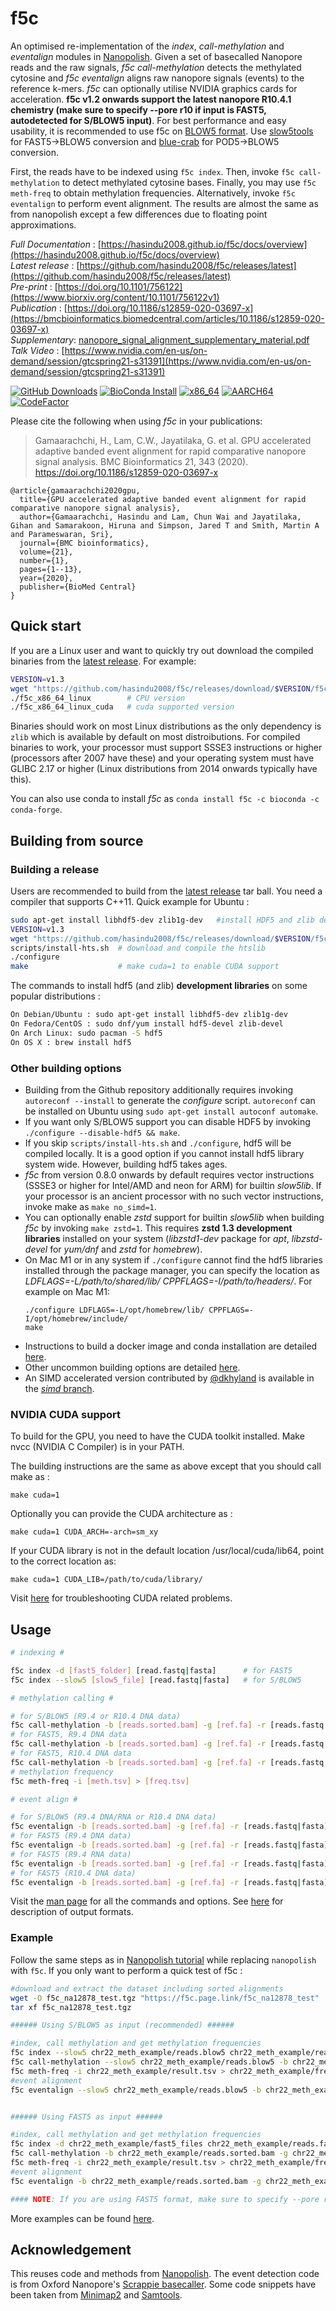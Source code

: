 # f5c

An optimised re-implementation of the *index*, *call-methylation* and *eventalign* modules in [Nanopolish](https://github.com/jts/nanopolish). Given a set of basecalled Nanopore reads and the raw signals, *f5c call-methylation* detects the methylated cytosine and *f5c eventalign* aligns raw nanopore signals (events) to the reference k-mers. *f5c* can optionally utilise NVIDIA graphics cards for acceleration. **f5c v1.2 onwards support the latest nanopore R10.4.1 chemistry (make sure to specify --pore r10 if input is FAST5, autodetected for S/BLOW5 input)**. For best performance and easy usability, it is recommended to use f5c on [BLOW5 format](https://www.nature.com/articles/s41587-021-01147-4). Use [slow5tools](https://github.com/hasindu2008/slow5tools) for FAST5->BLOW5 conversion and [blue-crab](https://github.com/Psy-Fer/blue-crab) for POD5->BLOW5 conversion.

First, the reads have to be indexed using `f5c index`. Then, invoke `f5c call-methylation` to detect methylated cytosine bases. Finally, you may use `f5c meth-freq` to obtain methylation frequencies. Alternatively, invoke `f5c eventalign` to perform event alignment. The results are almost the same as from nanopolish except a few differences due to floating point approximations.

*Full Documentation* : [https://hasindu2008.github.io/f5c/docs/overview](https://hasindu2008.github.io/f5c/docs/overview)<br/>
*Latest release* : [https://github.com/hasindu2008/f5c/releases/latest](https://github.com/hasindu2008/f5c/releases/latest)<br/>
*Pre-print* : [https://doi.org/10.1101/756122](https://www.biorxiv.org/content/10.1101/756122v1)<br/>
*Publication* : [https://doi.org/10.1186/s12859-020-03697-x](https://bmcbioinformatics.biomedcentral.com/articles/10.1186/s12859-020-03697-x)<br/>
*Supplementary*: [nanopore_signal_alignment_supplementary_material.pdf](https://hasindu2008.github.io/f5c/nanopore_signal_alignment_supplementary_material.pdf)<br/>
*Talk Video* : [https://www.nvidia.com/en-us/on-demand/session/gtcspring21-s31391](https://www.nvidia.com/en-us/on-demand/session/gtcspring21-s31391)<br/>

[![GitHub Downloads](https://img.shields.io/github/downloads/hasindu2008/f5c/total?logo=GitHub)](https://github.com/hasindu2008/f5c/releases)
[![BioConda Install](https://img.shields.io/conda/dn/bioconda/f5c?label=BioConda)](https://anaconda.org/bioconda/f5c)
[![x86_64](https://github.com/hasindu2008/f5c/actions/workflows/f5c-x86_64.yml/badge.svg)](https://github.com/hasindu2008/f5c/actions/workflows/f5c-x86_64.yml)
[![AARCH64](https://www.travis-ci.com/hasindu2008/f5c.svg?branch=master)](https://www.travis-ci.com/hasindu2008/f5c)
[![CodeFactor](https://www.codefactor.io/repository/github/hasindu2008/f5c/badge/master)](https://www.codefactor.io/repository/github/hasindu2008/f5c/overview/master)

Please cite the following when using *f5c* in your publications:

> Gamaarachchi, H., Lam, C.W., Jayatilaka, G. et al. GPU accelerated adaptive banded event alignment for rapid comparative nanopore signal analysis. BMC Bioinformatics 21, 343 (2020). https://doi.org/10.1186/s12859-020-03697-x

```
@article{gamaarachchi2020gpu,
  title={GPU accelerated adaptive banded event alignment for rapid comparative nanopore signal analysis},
  author={Gamaarachchi, Hasindu and Lam, Chun Wai and Jayatilaka, Gihan and Samarakoon, Hiruna and Simpson, Jared T and Smith, Martin A and Parameswaran, Sri},
  journal={BMC bioinformatics},
  volume={21},
  number={1},
  pages={1--13},
  year={2020},
  publisher={BioMed Central}
}
```

## Quick start

If you are a Linux user and want to quickly try out download the compiled binaries from the [latest release](https://github.com/hasindu2008/f5c/releases). For example:
```sh
VERSION=v1.3
wget "https://github.com/hasindu2008/f5c/releases/download/$VERSION/f5c-$VERSION-binaries.tar.gz" && tar xvf f5c-$VERSION-binaries.tar.gz && cd f5c-$VERSION/
./f5c_x86_64_linux        # CPU version
./f5c_x86_64_linux_cuda   # cuda supported version
```
Binaries should work on most Linux distributions as the only dependency is `zlib` which is available by default on most distroibutions. For compiled binaries to work, your processor must support SSSE3 instructions or higher (processors after 2007 have these) and your operating system must have GLIBC 2.17 or higher (Linux distributions from 2014 onwards typically have this).

You can also use conda to install *f5c* as `conda install f5c -c bioconda -c conda-forge`.

## Building from source

### Building a release

Users are recommended to build from the  [latest release](https://github.com/hasindu2008/f5c/releases) tar ball. You need a compiler that supports C++11. Quick example for Ubuntu :
```sh
sudo apt-get install libhdf5-dev zlib1g-dev   #install HDF5 and zlib development libraries
VERSION=v1.3
wget "https://github.com/hasindu2008/f5c/releases/download/$VERSION/f5c-$VERSION-release.tar.gz" && tar xvf f5c-$VERSION-release.tar.gz && cd f5c-$VERSION/
scripts/install-hts.sh  # download and compile the htslib
./configure
make                    # make cuda=1 to enable CUDA support
```
The commands to install hdf5 (and zlib) __development libraries__ on some popular distributions :
```sh
On Debian/Ubuntu : sudo apt-get install libhdf5-dev zlib1g-dev
On Fedora/CentOS : sudo dnf/yum install hdf5-devel zlib-devel
On Arch Linux: sudo pacman -S hdf5
On OS X : brew install hdf5
```

### Other building options

- Building from the Github repository additionally requires invoking `autoreconf --install` to generate the *configure* script. `autoreconf` can be installed on Ubuntu using `sudo apt-get install autoconf automake`.
- If you want only S/BLOW5 support you can disable HDF5 by invoking `./configure --disable-hdf5 && make`.
- If you skip `scripts/install-hts.sh` and `./configure`, hdf5 will be compiled locally. It is a good option if you cannot install hdf5 library system wide. However, building hdf5 takes ages.
- *f5c* from version 0.8.0 onwards by default requires vector instructions (SSSE3 or higher for Intel/AMD and neon for ARM) for builtin *slow5lib*. If your processor is an ancient processor with no such vector instructions, invoke make as `make no_simd=1`.
- You can optionally enable *zstd* support for builtin *slow5lib* when building *f5c* by invoking `make zstd=1`. This requires __zstd 1.3 development libraries__ installed on your system (*libzstd1-dev* package for *apt*, *libzstd-devel* for *yum/dnf* and *zstd* for *homebrew*).
- On Mac M1 or in any system if `./configure` cannot find the hdf5 libraries installed through the package manager, you can specify the location as *LDFLAGS=-L/path/to/shared/lib/ CPPFLAGS=-I/path/to/headers/*. For example on Mac M1:
	```
	./configure LDFLAGS=-L/opt/homebrew/lib/ CPPFLAGS=-I/opt/homebrew/include/
	make
	```
- Instructions to build a docker image and conda installation are detailed [here](https://hasindu2008.github.io/f5c/docs/misc-install).
- Other uncommon building options are detailed [here](https://hasindu2008.github.io/f5c/docs/building).
- An SIMD accelerated version contributed by [@dkhyland](https://github.com/dkhyland) is available in the [*simd* branch](https://github.com/hasindu2008/f5c/tree/simd).

### NVIDIA CUDA support

To build for the GPU, you need to have the CUDA toolkit installed. Make nvcc (NVIDIA C Compiler) is in your PATH.

The building instructions are the same as above except that you should call make as :
```
make cuda=1
```
Optionally you can provide the CUDA architecture as :
```
make cuda=1 CUDA_ARCH=-arch=sm_xy
```
If your CUDA library is not in the default location /usr/local/cuda/lib64, point to the correct location as:
```
make cuda=1 CUDA_LIB=/path/to/cuda/library/
```
Visit [here](https://hasindu2008.github.io/f5c/docs/cuda-troubleshoot) for troubleshooting CUDA related problems.

## Usage

```sh
# indexing #

f5c index -d [fast5_folder] [read.fastq|fasta] 		# for FAST5
f5c index --slow5 [slow5_file] [read.fastq|fasta]	# for S/BLOW5

# methylation calling #

# for S/BLOW5 (R9.4 or R10.4 DNA data)
f5c call-methylation -b [reads.sorted.bam] -g [ref.fa] -r [reads.fastq|fasta] --slow5 [slow5_file] > [meth.tsv]
# for FAST5, R9.4 DNA data
f5c call-methylation -b [reads.sorted.bam] -g [ref.fa] -r [reads.fastq|fasta] > [meth.tsv] 
# for FAST5, R10.4 DNA data
f5c call-methylation -b [reads.sorted.bam] -g [ref.fa] -r [reads.fastq|fasta] --pore r10 > [meth.tsv]
# methylation frequency
f5c meth-freq -i [meth.tsv] > [freq.tsv]

# event align #

# for S/BLOW5 (R9.4 DNA/RNA or R10.4 DNA data)
f5c eventalign -b [reads.sorted.bam] -g [ref.fa] -r [reads.fastq|fasta] --slow5 [slow5_file] > [events.tsv]
# for FAST5 (R9.4 DNA data)
f5c eventalign -b [reads.sorted.bam] -g [ref.fa] -r [reads.fastq|fasta]  > [events.tsv]
# for FAST5 (R9.4 RNA data)
f5c eventalign -b [reads.sorted.bam] -g [ref.fa] -r [reads.fastq|fasta] --rna > [events.tsv]
# for FAST5 (R10.4 DNA data)
f5c eventalign -b [reads.sorted.bam] -g [ref.fa] -r [reads.fastq|fasta] --pore r10 > [events.tsv]
```

Visit the [man page](https://hasindu2008.github.io/f5c/docs/commands) for all the commands and options. See [here](https://hasindu2008.github.io/f5c/docs/output) for description of output formats.

### Example

Follow the same steps as in [Nanopolish tutorial](https://nanopolish.readthedocs.io/en/latest/quickstart_call_methylation.html) while replacing `nanopolish` with `f5c`. If you only want to perform a quick test of f5c :
```sh
#download and extract the dataset including sorted alignments
wget -O f5c_na12878_test.tgz "https://f5c.page.link/f5c_na12878_test"
tar xf f5c_na12878_test.tgz

###### Using S/BLOW5 as input (recommended) ######

#index, call methylation and get methylation frequencies
f5c index --slow5 chr22_meth_example/reads.blow5 chr22_meth_example/reads.fastq
f5c call-methylation --slow5 chr22_meth_example/reads.blow5 -b chr22_meth_example/reads.sorted.bam -g chr22_meth_example/humangenome.fa -r chr22_meth_example/reads.fastq > chr22_meth_example/result.tsv
f5c meth-freq -i chr22_meth_example/result.tsv > chr22_meth_example/freq.tsv
#event alignment
f5c eventalign --slow5 chr22_meth_example/reads.blow5 -b chr22_meth_example/reads.sorted.bam -g chr22_meth_example/humangenome.fa -r chr22_meth_example/reads.fastq > chr22_meth_example/events.tsv


###### Using FAST5 as input ######

#index, call methylation and get methylation frequencies
f5c index -d chr22_meth_example/fast5_files chr22_meth_example/reads.fastq
f5c call-methylation -b chr22_meth_example/reads.sorted.bam -g chr22_meth_example/humangenome.fa -r chr22_meth_example/reads.fastq > chr22_meth_example/result.tsv
f5c meth-freq -i chr22_meth_example/result.tsv > chr22_meth_example/freq.tsv
#event alignment
f5c eventalign -b chr22_meth_example/reads.sorted.bam -g chr22_meth_example/humangenome.fa -r chr22_meth_example/reads.fastq > chr22_meth_example/events.tsv

#### NOTE: If you are using FAST5 format, make sure to specify --pore r10 for R10.4.1 data and --rna for RNA data. These are autodetected for S/BLOW5 in latest f5c.

```

More examples can be found [here](https://hasindu2008.github.io/f5c/docs/example-usage).

## Acknowledgement
This reuses code and methods from [Nanopolish](https://github.com/jts/nanopolish).
The event detection code is from Oxford Nanopore's [Scrappie basecaller](https://github.com/nanoporetech/scrappie).
Some code snippets have been taken from [Minimap2](https://github.com/lh3/minimap2) and [Samtools](http://samtools.sourceforge.net/).
